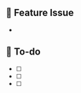 ## 📌 Feature Issue
<!-- 문제에 대해 설명해주세요. -->
- 

## 📝 To-do
<!-- 해야 할 일을 적어주세요. -->
- [ ]  
- [ ]
- [ ]